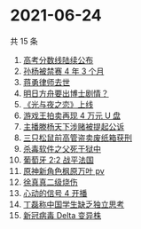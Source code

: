 # 2021-06-24

共 15 条

<!-- BEGIN ZHIHUSEARCH -->
<!-- 最后更新时间 Thu Jun 24 2021 16:09:35 GMT+0800 (China Standard Time) -->
1. [高考分数线陆续公布](https://www.zhihu.com/search?q=高考分数线)
1. [孙杨被禁赛 4 年 3 个月](https://www.zhihu.com/search?q=孙杨)
1. [蒋勇律师去世](https://www.zhihu.com/search?q=蒋勇)
1. [明日方舟要出博士剧情？](https://www.zhihu.com/search?q=明日方舟)
1. [《光与夜之恋》上线](https://www.zhihu.com/search?q=光与夜之恋)
1. [游戏王拍卖再现 4 万元 U 盘](https://www.zhihu.com/search?q=游戏王)
1. [主播滕杨天下涉赌被提起公诉](https://www.zhihu.com/search?q=滕杨天下)
1. [三只松鼠前高管盗卖废纸箱获刑](https://www.zhihu.com/search?q=三只松鼠)
1. [杀毒软件之父死于狱中](https://www.zhihu.com/search?q=杀毒软件之父)
1. [葡萄牙 2:2 战平法国](https://www.zhihu.com/search?q=葡萄牙队)
1. [原神新角色枫原万叶 pv](https://www.zhihu.com/search?q=原神)
1. [徐真真二级烧伤](https://www.zhihu.com/search?q=徐真真)
1. [心动的信号 4 开播](https://www.zhihu.com/search?q=心动的信号4)
1. [丁磊称中国学生缺乏独立思考](https://www.zhihu.com/search?q=丁磊)
1. [新冠病毒 Delta 变异株](https://www.zhihu.com/search?q=新冠病毒)
<!-- END ZHIHUSEARCH -->

